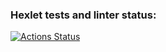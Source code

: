 ### Hexlet tests and linter status:
[![Actions Status](https://github.com/faraway10/java-project-72/actions/workflows/hexlet-check.yml/badge.svg)](https://github.com/faraway10/java-project-72/actions)